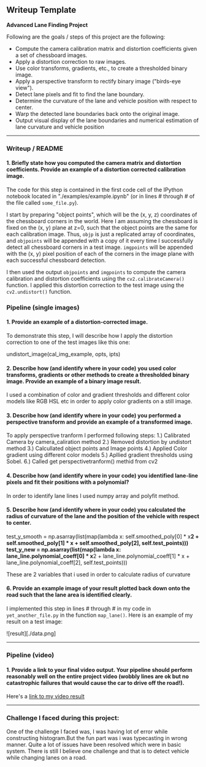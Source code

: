 ## Writeup Template

**Advanced Lane Finding Project**

Following are the goals / steps of this project are the following:

* Compute the camera calibration matrix and distortion coefficients given a set of chessboard images.
* Apply a distortion correction to raw images.
* Use color transforms, gradients, etc., to create a thresholded binary image.
* Apply a perspective transform to rectify binary image ("birds-eye view").
* Detect lane pixels and fit to find the lane boundary.
* Determine the curvature of the lane and vehicle position with respect to center.
* Warp the detected lane boundaries back onto the original image.
* Output visual display of the lane boundaries and numerical estimation of lane curvature and vehicle position


---

### Writeup / README

#### 1. Briefly state how you computed the camera matrix and distortion coefficients. Provide an example of a distortion corrected calibration image.

The code for this step is contained in the first code cell of the IPython notebook located in "./examples/example.ipynb" (or in lines # through # of the file called `some_file.py`).  

I start by preparing "object points", which will be the (x, y, z) coordinates of the chessboard corners in the world. Here I am assuming the chessboard is fixed on the (x, y) plane at z=0, such that the object points are the same for each calibration image.  Thus, `objp` is just a replicated array of coordinates, and `objpoints` will be appended with a copy of it every time I successfully detect all chessboard corners in a test image.  `imgpoints` will be appended with the (x, y) pixel position of each of the corners in the image plane with each successful chessboard detection.  

I then used the output `objpoints` and `imgpoints` to compute the camera calibration and distortion coefficients using the `cv2.calibrateCamera()` function.  I applied this distortion correction to the test image using the `cv2.undistort()` function.


### Pipeline (single images)

#### 1. Provide an example of a distortion-corrected image.

To demonstrate this step, I will describe how I apply the distortion correction to one of the test images like this one:

undistort_image(cal_img_example, opts, ipts)

#### 2. Describe how (and identify where in your code) you used color transforms, gradients or other methods to create a thresholded binary image.  Provide an example of a binary image result.

I used a combination of color and gradient thresholds and different color models like RGB HSL etc in order to apply color gradients on a still image.

#### 3. Describe how (and identify where in your code) you performed a perspective transform and provide an example of a transformed image.

To apply perspective tranform I performed following steps:
1.) Calibrated Camera by camera_caliration method
2.) Removed distortion by undistort method
3.) Calcullated object points and Image points
4.) Applied Color gradient using different color models
5.) Apllied gradient thresholds using Sobel.
6.) Called get perspectivetranform() methid from cv2

#### 4. Describe how (and identify where in your code) you identified lane-line pixels and fit their positions with a polynomial?

In order to identify lane lines I used numpy array and polyfit method.

#### 5. Describe how (and identify where in your code) you calculated the radius of curvature of the lane and the position of the vehicle with respect to center.

test_y_smooth = np.asarray(list(map(lambda x: self.smoothed_poly[0] * x**2 + self.smoothed_poly[1] * x + self.smoothed_poly[2], self.test_points)))
test_y_new = np.asarray(list(map(lambda x: lane_line.polynomial_coeff[0] * x**2 + lane_line.polynomial_coeff[1] * x + lane_line.polynomial_coeff[2], self.test_points)))

These are 2 variables that i used in order to calculate radius of curvature



#### 6. Provide an example image of your result plotted back down onto the road such that the lane area is identified clearly.

I implemented this step in lines # through # in my code in `yet_another_file.py` in the function `map_lane()`.  Here is an example of my result on a test image:

![result][./data.png]

---

### Pipeline (video)

#### 1. Provide a link to your final video output.  Your pipeline should perform reasonably well on the entire project video (wobbly lines are ok but no catastrophic failures that would cause the car to drive off the road!).

Here's a [link to my video result](./project_video.mp4)

---
### Challenge I faced during this project:

One of the challenge I faced was, I was having lot of error while constructing histogram.But the fun part was i was typecasting in wrong manner.
Quite a lot of issues have been resolved which were in basic system.
There is still I believe one challenge and that is to detect vehicle while changing lanes on a road.
